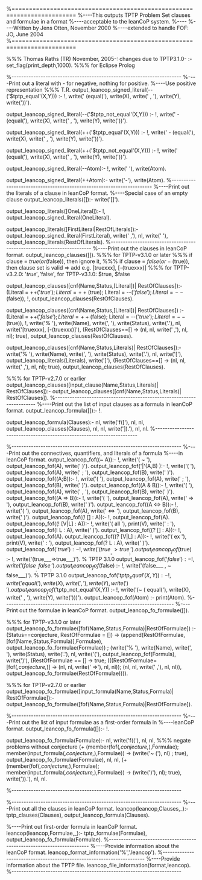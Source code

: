 %========================================================================
%----This outputs TPTP Problem Set clauses and formulae in a format
%----acceptable to the leanCoP system.
%----
%----Written by Jens Otten, November 2000
%----extended to handle FOF: JO, June 2004
%========================================================================

%%% Thomas Raths (TR) November, 2005-: changes due to TPTP3.1.0-
:-set_flag(print_depth,1000). %%% for Eclipse Prolog

%----------------------------------------------------------------------
%----Print out a literal with - for negative, nothing for positive.
%----Use positive representation
%%% T.R.
output_leancop_signed_literal(--('$tptp_equal'(X,Y))) :-
    !, write(' (equal('), write(X), write(' , '), write(Y), write('))').

output_leancop_signed_literal(--('$tptp_not_equal'(X,Y))) :-
    !, write(' - (equal('), write(X), write(' , '), write(Y), write('))').

output_leancop_signed_literal(++('$tptp_equal'(X,Y))) :-
    !, write(' - (equal('), write(X), write(' , '), write(Y), write('))').

output_leancop_signed_literal(++('$tptp_not_equal'(X,Y))) :-
    !, write(' (equal('), write(X), write(' , '), write(Y), write('))').

output_leancop_signed_literal(--Atom):-
    !, write(' '), write(Atom).

output_leancop_signed_literal(++Atom):-
    write('-'), write(Atom).
%----------------------------------------------------------------------
%----Print out the literals of a clause in leanCoP format.
%----Special case of an empty clause
output_leancop_literals([]):-
    write('[]').

output_leancop_literals([OneLiteral]):-
    !, output_leancop_signed_literal(OneLiteral).

output_leancop_literals([FirstLiteral|RestOfLiterals]):-
    output_leancop_signed_literal(FirstLiteral),
    write('  ,'), nl, write(' '),
    output_leancop_literals(RestOfLiterals).
%----------------------------------------------------------------------
%----Print out the clauses in leanCoP format.
output_leancop_clauses([]).
%%% for TPTP-v3.1.0 or later
%%% if clause = $true (or ­($false)), then ignore it,
%%% if clause = $false (or -($true)), then clause set is valid => add e.g. [truexxx], [-(truexxx)]
%%% for TPTP-v3.2.0: '$true', '$false', for TPTP-v3.1.0: $true, $false

output_leancop_clauses([cnf(Name,Status,[Literal])|
RestOfClauses]):- 
    (Literal = ++('$true'); 
     Literal = ++($true);
     Literal = --('$false');
     Literal = --($false)), !,
    output_leancop_clauses(RestOfClauses).

output_leancop_clauses([cnf(Name,Status,[Literal])|
RestOfClauses]) :-
    (Literal = ++('$false'); 
     Literal = ++($false);
     Literal = --('$true');
     Literal = --($true)), !,
    write('% '), write(Name), write(', '),
    write(Status), write('.'), nl,
    write('[truexxx], [-(truexxx)]'),
    (RestOfClauses\==[]  ->
        (nl, nl, write('  ,'), nl, nl);
         true),
    output_leancop_clauses(RestOfClauses).

output_leancop_clauses([cnf(Name,Status,Literals)|
RestOfClauses]):-
    write('% '), write(Name), write(', '),
    write(Status), write('.'), nl,
    write('['),
    output_leancop_literals(Literals),
    write(']'),
    (RestOfClauses\==[]  ->
        (nl, nl, write('  ,'), nl, nl);
         true),
    output_leancop_clauses(RestOfClauses).

%%% for TPTP-v2.7.0 or earlier
output_leancop_clauses([input_clause(Name,Status,Literals)|
RestOfClauses]):-
        output_leancop_clauses([cnf(Name,Status,Literals)|
    RestOfClauses]).
%----------------------------------------------------------------------
%----Print out the list of input clauses as a formula in leanCoP format.
output_leancop_formula([]):-
    !.

output_leancop_formula(Clauses):-
    nl,
    write('f(['), nl, nl,
    output_leancop_clauses(Clauses), nl, nl,
    write(']).'), nl, nl.
%----------------------------------------------------------------------

%----------------------------------------------------------------------
%----Print out the connectives, quantifiers, and literals of a formula
%----in leanCoP format.
output_leancop_fof((~ A)):-
    !, write('( ~ '), output_leancop_fof(A), write(' )').
output_leancop_fof('|'(A,B) ):-
    !, write('( '), output_leancop_fof(A), write(' ; '),
    output_leancop_fof(B), write(' )').
output_leancop_fof((A;B)):-
    !, write('( '), output_leancop_fof(A), write(' ; '),
    output_leancop_fof(B), write(' )').
output_leancop_fof((A & B)):-
    !, write('( '), output_leancop_fof(A), write(' , '),
    output_leancop_fof(B), write(' )').
output_leancop_fof((A => B)):-
    !, write('( '), output_leancop_fof(A), write(' => '),
    output_leancop_fof(B), write(' )').
output_leancop_fof((A <=> B)):-
    !, write('( '), output_leancop_fof(A), write(' <=> '),
    output_leancop_fof(B), write(' )').
output_leancop_fof((! [] : A)):- !, output_leancop_fof(A).
output_leancop_fof((! [V|L] : A)):-
    !, write('( all '), print(V), write(' : '),
    output_leancop_fof(! L : A), write(' )').
output_leancop_fof((? [] : A)):- !, output_leancop_fof(A).
output_leancop_fof((? [V|L] : A)):-
    !, write('( ex '), print(V), write(' : '),
    output_leancop_fof(? L : A), write(' )').
output_leancop_fof('$true') :- !, write('(true___=>true___)').
output_leancop_fof($true) :- !, write('(true___=>true___)'). % TPTP 3.1.0
output_leancop_fof('$false') :- !, write('(false___ , ~ false___)').
output_leancop_fof($false) :- !, write('(false___ , ~ false___)'). % TPTP 3.1.0
output_leancop_fof('$tptp_equal'(X,Y)) :- !, write('equal('), 
                                           write(X), write(' , '), write(Y), write(')').
output_leancop_fof('$tptp_not_equal'(X,Y)) :- !,  write('(~ ( equal('), 
                                           write(X), write(' , '), write(Y), write(')))').
output_leancop_fof(Atom) :- print(Atom).
%----------------------------------------------------------------------
%----Print out the formulae in leanCoP format.
output_leancop_fo_formulae([]).

%%% for TPTP-v3.1.0 or later
output_leancop_fo_formulae([fof(Name,Status,Formula)|RestOfFormulae]) :-
    (Status==conjecture, RestOfFormulae \= []) -> 
      (append(RestOfFormulae,[fof(Name,Status,Formula)],Formulae),
       output_leancop_fo_formulae(Formulae)) ;
      (write('% '), write(Name), write(', '), write(Status), write('.'), nl,
       write('('), output_leancop_fof(Formula), write(')'),
       (RestOfFormulae == [] -> true;
        (((RestOfFormulae=[fof(_,conjecture,_)]  ->
           (nl, nl, write('  =>'), nl, nl)); 
           (nl, nl, write('  ,'), nl, nl)),
          output_leancop_fo_formulae(RestOfFormulae)))).




%%% for TPTP-v2.7.0 or earlier
output_leancop_fo_formulae([input_formula(Name,Status,Formula)|
RestOfFormulae]):-
    output_leancop_fo_formulae([fof(Name,Status,Formula)|RestOfFormulae]).

%----------------------------------------------------------------------
%----Print out the list of input formulae as a first-order formula in
%----leanCoP format.
output_leancop_fo_formula([]):-
    !.

output_leancop_fo_formula(Formulae):-
    nl,
    write('f(('), nl, nl,
    %%% negate problems without conjecture
    (\+ (member(fof(_,conjecture,_),Formulae);
         member(input_formula(_,conjecture,_),Formulae)) -> 
                                             (write('~ ('), nl) ; true),
    output_leancop_fo_formulae(Formulae), nl, nl,
    (\+ (member(fof(_,conjecture,_),Formulae);
         member(input_formula(_,conjecture,_),Formulae)) -> 
                                             (write(')'), nl); true),
    write(')).'), nl, nl.

%----------------------------------------------------------------------

%----------------------------------------------------------------------
%----Print out all the clauses in leanCoP format.
leancop(leancop,Clauses,_):-
    tptp_clauses(Clauses),
    output_leancop_formula(Clauses).

%----Print out first-order formula in leanCoP format.
leancop(leancop,Formulae,_):-
    tptp_formulae(Formulae),
    output_leancop_fo_formula(Formulae).
%----------------------------------------------------------------------
%----Provide information about the leanCoP format.
leancop_format_information('%','.leancop').
%----------------------------------------------------------------------
%----Provide information about the TPTP file.
leancop_file_information(format,leancop).
%----------------------------------------------------------------------
